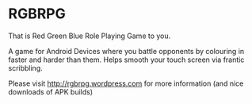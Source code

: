 RGBRPG
======
That is Red Green Blue Role Playing Game to you.

A game for Android Devices where you battle opponents by colouring in faster and harder than them. Helps smooth your touch screen via frantic scribbling.

Please visit http://rgbrpg.wordpress.com for more information (and nice downloads of APK builds)

